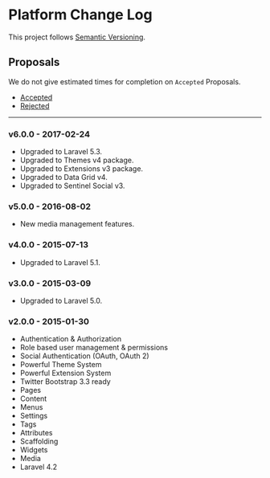 # Platform Change Log

This project follows [Semantic Versioning](CONTRIBUTING.md).

## Proposals

We do not give estimated times for completion on `Accepted` Proposals.

- [Accepted](https://github.com/cartalyst/platform/labels/Accepted)
- [Rejected](https://github.com/cartalyst/platform/labels/Rejected)

---

### v6.0.0 - 2017-02-24

- Upgraded to Laravel 5.3.
- Upgraded to Themes v4 package.
- Upgraded to Extensions v3 package.
- Upgraded to Data Grid v4.
- Upgraded to Sentinel Social v3.

### v5.0.0 - 2016-08-02

- New media management features.

### v4.0.0 - 2015-07-13

- Upgraded to Laravel 5.1.

### v3.0.0 - 2015-03-09

- Upgraded to Laravel 5.0.

### v2.0.0 - 2015-01-30

- Authentication & Authorization
- Role based user management & permissions
- Social Authentication (OAuth, OAuth 2)
- Powerful Theme System
- Powerful Extension System
- Twitter Bootstrap 3.3 ready
- Pages
- Content
- Menus
- Settings
- Tags
- Attributes
- Scaffolding
- Widgets
- Media
- Laravel 4.2
